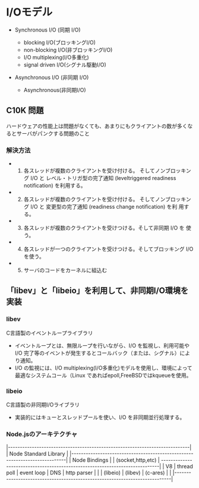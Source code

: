 # I/Oモデル

- Synchronous I/O (同期 I/O)
    - blocking I/O(ブロッキングI/O)
    - non-blocking I/O(非ブロッキングI/O)
    - I/O multiplexing(I/O多重化)
    - signal driven I/O(シグナル駆動I/O)

- Asynchronous I/O (非同期 I/O)
    - Asynchronous(非同期I/O)

## C10K 問題
ハードウェアの性能上は問題がなくても、あまりにもクライアントの数が多くなるとサーバがパンクする問題のこと

### 解決方法
- 1. 各スレッドが複数のクライアントを受け付ける。 そしてノンブロッキン グ I/O  と レベル・トリガ型の完了通知 (level­triggered readiness  notification) を利用する。
- 2. 各スレッドが複数のクライアントを受け付ける。 そしてノンブロッキン グ I/O  と 変更型の完了通知 (readiness change notification) を利 用する。
- 3. 各スレッドが複数のクライアントを受けつける。そして非同期 I/O  を 使う。
- 4. 各スレッドが一つのクライアントを受けつける。そしてブロッキング I/O  を使う。
- 5. サーバのコードをカーネルに組込む

## 「libev」と「libeio」を利用して、非同期I/O環境を実装

### libev
C言語製のイベントループライブラリ
- イベントループとは、無限ループを行いながら、I/O を監視し、利用可能やI/O 完了等のイベントが発生するとコールバック（または、シグナル）により通知。
- I/O の監視には、I/O multiplexing(I/O多重化)モデルを使用し、環境によって最適なシステムコール（Linux であればepoll,FreeBSDではkqueueを使用。

### libeio
C言語製の非同期I/Oライブラリ
-  実装的にはキューとスレッドプールを使い、I/O を非同期並行処理する。

### Node.jsのアーキテクチャ

|----------------------------------------------------------------------------|
|                           Node Standard Library                            |
|----------------------------------------------------------------------------|
|                           Node Bindings                                    |
|                           (socket,http,etc)                                |
-----------------------------------------------------------------------------|
|      V8     |   thread poll   |   event loop  |   DNS    |   http parser   |
|             |     (libeio)    |     (libev)   | (c-ares) |                 |
|----------------------------------------------------------------------------|